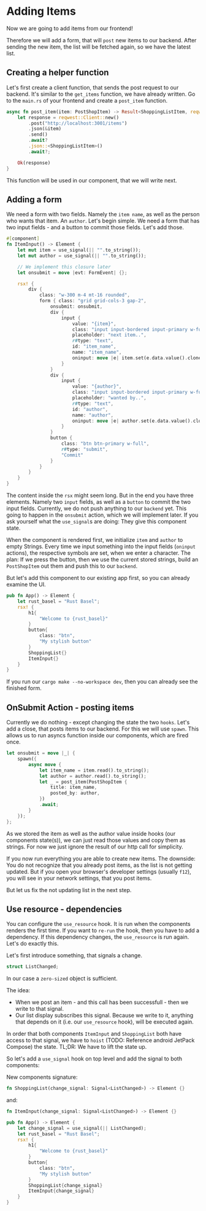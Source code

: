 # Adding Items

Now we are going to add items from our frontend!

Therefore we will add a form, that will `post` new items to our backend.
After sending the new item, the list will be fetched again, so we have the latest list.

## Creating a helper function

Let's first create a client function, that sends the post request to our backend. It's similar to the `get_items` function, we have already written.
Go to the `main.rs` of your frontend and create a `post_item` function.

```rust
async fn post_item(item: PostShopItem) -> Result<ShoppingListItem, reqwest::Error> {
    let response = reqwest::Client::new()
        .post("http://localhost:3001/items")
        .json(&item)
        .send()
        .await?
        .json::<ShoppingListItem>()
        .await?;

    Ok(response)
}
```

This function will be used in our component, that we will write next.

## Adding a form

We need a form with two fields. Namely the `item name`, as well as the person who wants that item. An `author`.
Let's begin simple. We need a form that has two input fields - and a button to commit those fields. Let's add those.

```rust
#[component]
fn ItemInput() -> Element {
    let mut item = use_signal(|| "".to_string());
    let mut author = use_signal(|| "".to_string());

    // We implement this closure later
    let onsubmit = move |evt: FormEvent| {};

    rsx! {
        div {
            class: "w-300 m-4 mt-16 rounded",
            form { class: "grid grid-cols-3 gap-2",
                onsubmit: onsubmit,
                div {
                    input {
                        value: "{item}",
                        class: "input input-bordered input-primary w-full",
                        placeholder: "next item..",
                        r#type: "text",
                        id: "item_name",
                        name: "item_name",
                        oninput: move |e| item.set(e.data.value().clone())
                    }
                }
                div {
                    input {
                        value: "{author}",
                        class: "input input-bordered input-primary w-full",
                        placeholder: "wanted by..",
                        r#type: "text",
                        id: "author",
                        name: "author",
                        oninput: move |e| author.set(e.data.value().clone())
                    }
                }
                button {
                    class: "btn btn-primary w-full",
                    r#type: "submit",
                    "Commit"
                }
            }
        }
    }
}
```

The content inside the `rsx` might seem long. But in the end you have three elements. Namely two `input` fields, as well as a `button` to commit the
two input fields. Currently, we do not push anything to our `backend` yet. This going to happen in the `onsubmit` action, which we will implement later. If you ask yourself what the `use_signal`s are doing: They give this component state.

When the component is rendered first, we initialize `item` and `author` to empty Strings. Every time we input something into the input fields (`oninput` actions),
the respective symbols are set, when we enter a character. The plan: If we press the button, then we use the current stored strings, build an `PostShopItem` out them and push this to our `backend`.

But let's add this component to our existing app first, so you can already examine the UI.

```rust
pub fn App() -> Element {
    let rust_basel = "Rust Basel";
    rsx! {
        h1{
            "Welcome to {rust_basel}"
        }
        button{
            class: "btn",
            "My stylish button"
        }
        ShoppingList{}
        ItemInput{}
    }
}
```

If you run our `cargo make --no-workspace dev`, then you can already see the finished form.

## OnSubmit Action - posting items

Currently we do nothing - except changing the state the two `hooks`. Let's add a close, that posts items to our backend.
For this we will use `spawn`. This allows us to run asyncs function inside our components, which are fired once.

```rust
let onsubmit = move |_| {
    spawn({
        async move {
            let item_name = item.read().to_string();
            let author = author.read().to_string();
            let _ = post_item(PostShopItem {
                title: item_name,
                posted_by: author,
            })
            .await;
        }
    });
};
```

As we stored the item as well as the author value inside hooks (our components state(s)), we can just read those values and copy them as strings.
For now we just ignore the result of our http call for simplicity.

If you now run everything you are able to create new items. The downside: You do not recognize that you already post items, as the list 
is not getting updated. But if you open your browser's developer settings (usually `f12`), you will see in your network settings, that you post items.

But let us fix the not updating list in the next step.

## Use resource - dependencies

You can configure the `use_resource` hook. It is run when the components renders the first time. If you want to `re-run` the hook, then you
have to add a dependency. If this dependency changes, the `use_resource` is run again. Let's do exactly this.

Let's first introduce something, that signals a change.

```rust
struct ListChanged;
```

In our case a `zero-sized` object is sufficient.

The idea:
- When we post an item - and this call has been successfull - then we write to that signal.
- Our list display subscribes this signal. Because we write to it, anything that depends on it (i.e. our `use_resource` hook), will be executed again.

In order that both components `ItemInput` and `ShoppingList` both have access to that signal, we have to `hoist` (TODO: Reference android JetPack Compose) the state. TL;DR: We have to lift the state up.

So let's add a `use_signal` hook on top level and add the signal to both components:

New components signature:

```rust
fn ShoppingList(change_signal: Signal<ListChanged>) -> Element {}
```

and:

```rust
fn ItemInput(change_signal: Signal<ListChanged>) -> Element {}
```
```rust
pub fn App() -> Element {
    let change_signal = use_signal(|| ListChanged);
    let rust_basel = "Rust Basel";
    rsx! {
        h1{
            "Welcome to {rust_basel}"
        }
        button{
            class: "btn",
            "My stylish button"
        }
        ShoppingList{change_signal}
        ItemInput{change_signal}
    }
}
```
